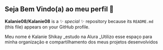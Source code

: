 ## Seja Bem Vindo(a) ao meu perfil 🌻

**Kalanie08/Kalanie08** is a ✨ _special_ ✨ repository because its `README.md` (this file) appears on your GitHub profile.

Meu nome é Kalanie Shikay
_estudo na Alura 
_Utilizo esse espaço para minha organização e compartilhamento dos meus projetos desenvolvidos 


